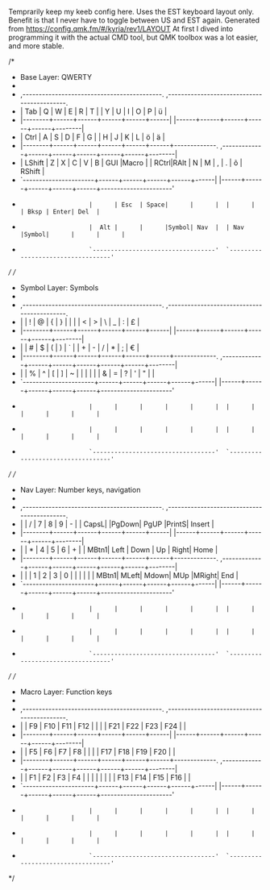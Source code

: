Temprarily keep my keeb config here. Uses the EST keyboard layout only. Benefit is that I never have to toggle between US and EST again.
Generated from https://config.qmk.fm/#/kyria/rev1/LAYOUT
At first I dived into programming it with the actual CMD tool, but QMK toolbox was a lot easier, and more stable.

/*
 * Base Layer: QWERTY
 *
 * ,-------------------------------------------.                              ,-------------------------------------------.
 * | Tab    |   Q  |   W  |   E  |   R  |   T  |                              |   Y  |   U  |   I  |   O  | P    |  ü     |
 * |--------+------+------+------+------+------|                              |------+------+------+------+------+--------|
 * | Ctrl   |   A  |   S  |   D  |   F  |   G  |                              |   H  |   J  |   K  |   L  | ö    |  ä     |
 * |--------+------+------+------+------+------+-------------.  ,-------------+------+------+------+------+------+--------|
 * | LShift |   Z  |   X  |   C  |   V  |   B  | GUI  |Macro |  | RCtrl|RAlt  |   N  |   M  |  ,   | .    | õ    | RShift |
 * `----------------------+------+------+------+------+------|  |------+------+------+------+------+----------------------'
 *                        |      | Esc  | Space|      |      |  |      |      | Bksp | Enter| Del  |
 *                        |  Alt |      |      |Symbol| Nav  |  | Nav  |Symbol|      |      |      |
 *                        `----------------------------------'  `----------------------------------'
 */
 /*
 * Symbol Layer: Symbols
 *
 * ,-------------------------------------------.                              ,-------------------------------------------.
 * |        |  !   |  @   |  {   |  }   |  |   |                              |   <  |  >   |  \   |  _   |  :   |  £     |
 * |--------+------+------+------+------+------|                              |------+------+------+------+------+--------|
 * |        |  #   |  $   |  (   |  )   |  `   |                              |   +  |  -   |  /   |  *   |  ;   |  €     |
 * |--------+------+------+------+------+------+-------------.  ,-------------+------+------+------+------+------+--------|
 * |        |  %   |  ^   |  [   |  ]   |  ~   |      |      |  |      |      |   &  |  =   |  ?   |  '   |  "   |        |
 * `----------------------+------+------+------+------+------|  |------+------+------+------+------+----------------------'
 *                        |      |      |      |      |      |  |      |      |      |      |      |
 *                        |      |      |      |      |      |  |      |      |      |      |      |
 *                        `----------------------------------'  `----------------------------------'
 */
 /*
 * Nav Layer: Number keys, navigation
 *
 * ,-------------------------------------------.                              ,-------------------------------------------.
 * |        |  /   |  7   |  8   |  9   |  -   |                              | CapsL|      |PgDown| PgUP |PrintS| Insert |
 * |--------+------+------+------+------+------|                              |------+------+------+------+------+--------|
 * |        |  *   |  4   |  5   |  6   |  +   |                              | MBtn1| Left | Down | Up   | Right| Home   |
 * |--------+------+------+------+------+------+-------------.  ,-------------+------+------+------+------+------+--------|
 * |        |      |  1   |  2   |  3   |  0   |      |      |  |      |      | MBtn1| MLeft| Mdown| MUp  |MRight| End    |
 * `----------------------+------+------+------+------+------|  |------+------+------+------+------+----------------------'
 *                        |      |      |      |      |      |  |      |      |      |      |      |
 *                        |      |      |      |      |      |  |      |      |      |      |      |
 *                        `----------------------------------'  `----------------------------------'
 */
 /*
 * Macro Layer: Function keys
 *
 * ,-------------------------------------------.                              ,-------------------------------------------.
 * |        | F9   | F10  | F11  | F12  |      |                              |      |  F21 |  F22 |  F23 | F24  |        |
 * |--------+------+------+------+------+------|                              |------+------+------+------+------+--------|
 * |        | F5   | F6   | F7   | F8   |      |                              |      |  F17 | F18  | F19  | F20  |        |
 * |--------+------+------+------+------+------+-------------.  ,-------------+------+------+------+------+------+--------|
 * |        | F1   | F2   | F3   | F4   |      |      |      |  |      |      |      | F13  | F14  | F15  | F16  |        |
 * `----------------------+------+------+------+------+------|  |------+------+------+------+------+----------------------'
 *                        |      |      |      |      |      |  |      |      |      |      |      |
 *                        |      |      |      |      |      |  |      |      |      |      |      |
 *                        `----------------------------------'  `----------------------------------'
 */